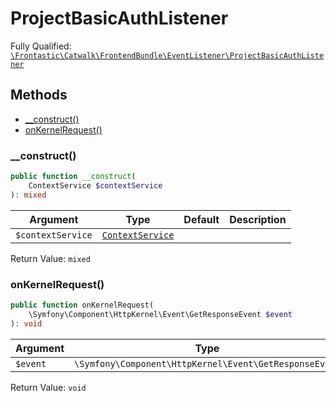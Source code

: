 #  ProjectBasicAuthListener

Fully Qualified: [`\Frontastic\Catwalk\FrontendBundle\EventListener\ProjectBasicAuthListener`](../../../../src/php/FrontendBundle/EventListener/ProjectBasicAuthListener.php)

## Methods

* [__construct()](#__construct)
* [onKernelRequest()](#onkernelrequest)

### __construct()

```php
public function __construct(
    ContextService $contextService
): mixed
```

Argument|Type|Default|Description
--------|----|-------|-----------
`$contextService`|[`ContextService`](../../ApiCoreBundle/Domain/ContextService.md)||

Return Value: `mixed`

### onKernelRequest()

```php
public function onKernelRequest(
    \Symfony\Component\HttpKernel\Event\GetResponseEvent $event
): void
```

Argument|Type|Default|Description
--------|----|-------|-----------
`$event`|`\Symfony\Component\HttpKernel\Event\GetResponseEvent`||

Return Value: `void`


